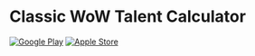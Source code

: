 # Classic WoW Talent Calculator

[![Google Play](http://docs.huihoo.com/android/5.0/images/brand/en_generic_rgb_wo_45.png)](https://play.google.com/store/apps/details?id=de.oppahansi.cwtc)
[![Apple Store](https://developer.apple.com/app-store/marketing/guidelines/images/badge-example-preferred.png)](https://apps.apple.com/us/app/legacy-talent-calculator/id1594220536)


